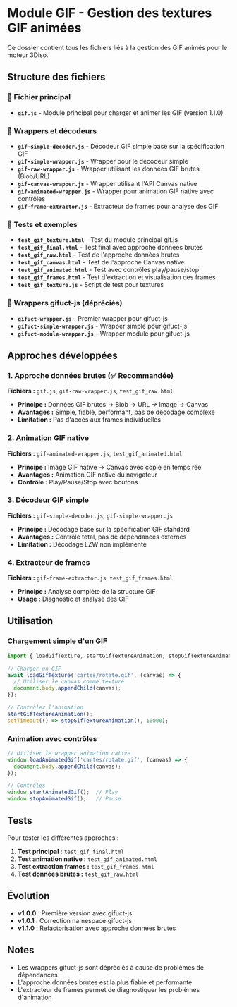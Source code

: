 # Module GIF - Gestion des textures GIF animées

Ce dossier contient tous les fichiers liés à la gestion des GIF animés pour le moteur 3Diso.

## Structure des fichiers

### 🎯 Fichier principal
- **`gif.js`** - Module principal pour charger et animer les GIF (version 1.1.0)

### 🔧 Wrappers et décodeurs
- **`gif-simple-decoder.js`** - Décodeur GIF simple basé sur la spécification GIF
- **`gif-simple-wrapper.js`** - Wrapper pour le décodeur simple
- **`gif-raw-wrapper.js`** - Wrapper utilisant les données GIF brutes (Blob/URL)
- **`gif-canvas-wrapper.js`** - Wrapper utilisant l'API Canvas native
- **`gif-animated-wrapper.js`** - Wrapper pour animation GIF native avec contrôles
- **`gif-frame-extractor.js`** - Extracteur de frames pour analyse des GIF

### 🧪 Tests et exemples
- **`test_gif_texture.html`** - Test du module principal gif.js
- **`test_gif_final.html`** - Test final avec approche données brutes
- **`test_gif_raw.html`** - Test de l'approche données brutes
- **`test_gif_canvas.html`** - Test de l'approche Canvas native
- **`test_gif_animated.html`** - Test avec contrôles play/pause/stop
- **`test_gif_frames.html`** - Test d'extraction et visualisation des frames
- **`test_gif_texture.js`** - Script de test pour textures

### 🔄 Wrappers gifuct-js (dépréciés)
- **`gifuct-wrapper.js`** - Premier wrapper pour gifuct-js
- **`gifuct-simple-wrapper.js`** - Wrapper simple pour gifuct-js
- **`gifuct-module-wrapper.js`** - Wrapper module pour gifuct-js

## Approches développées

### 1. Approche données brutes (✅ Recommandée)
**Fichiers :** `gif.js`, `gif-raw-wrapper.js`, `test_gif_raw.html`
- **Principe :** Données GIF brutes → Blob → URL → Image → Canvas
- **Avantages :** Simple, fiable, performant, pas de décodage complexe
- **Limitation :** Pas d'accès aux frames individuelles

### 2. Animation GIF native
**Fichiers :** `gif-animated-wrapper.js`, `test_gif_animated.html`
- **Principe :** Image GIF native → Canvas avec copie en temps réel
- **Avantages :** Animation GIF native du navigateur
- **Contrôle :** Play/Pause/Stop avec boutons

### 3. Décodeur GIF simple
**Fichiers :** `gif-simple-decoder.js`, `gif-simple-wrapper.js`
- **Principe :** Décodage basé sur la spécification GIF standard
- **Avantages :** Contrôle total, pas de dépendances externes
- **Limitation :** Décodage LZW non implémenté

### 4. Extracteur de frames
**Fichiers :** `gif-frame-extractor.js`, `test_gif_frames.html`
- **Principe :** Analyse complète de la structure GIF
- **Usage :** Diagnostic et analyse des GIF

## Utilisation

### Chargement simple d'un GIF
```javascript
import { loadGifTexture, startGifTextureAnimation, stopGifTextureAnimation } from './gif/gif.js';

// Charger un GIF
await loadGifTexture('cartes/rotate.gif', (canvas) => {
  // Utiliser le canvas comme texture
  document.body.appendChild(canvas);
});

// Contrôler l'animation
startGifTextureAnimation();
setTimeout(() => stopGifTextureAnimation(), 10000);
```

### Animation avec contrôles
```javascript
// Utiliser le wrapper animation native
window.loadAnimatedGif('cartes/rotate.gif', (canvas) => {
  document.body.appendChild(canvas);
});

// Contrôles
window.startAnimatedGif();  // Play
window.stopAnimatedGif();   // Pause
```

## Tests

Pour tester les différentes approches :

1. **Test principal :** `test_gif_final.html`
2. **Test animation native :** `test_gif_animated.html`
3. **Test extraction frames :** `test_gif_frames.html`
4. **Test données brutes :** `test_gif_raw.html`

## Évolution

- **v1.0.0** : Première version avec gifuct-js
- **v1.0.1** : Correction namespace gifuct-js
- **v1.1.0** : Refactorisation avec approche données brutes

## Notes

- Les wrappers gifuct-js sont dépréciés à cause de problèmes de dépendances
- L'approche données brutes est la plus fiable et performante
- L'extracteur de frames permet de diagnostiquer les problèmes d'animation 